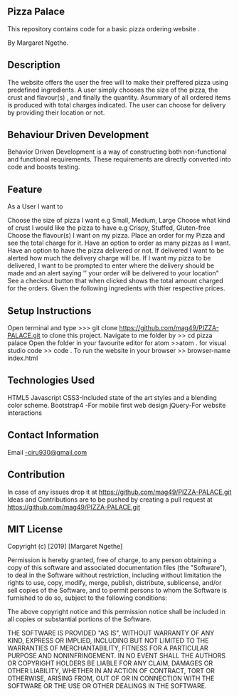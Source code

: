 
## Pizza Palace

This repository contains code for a basic pizza ordering website .

By Margaret Ngethe.

## Description
The website offers the user the free will to make their preffered pizza using predefined ingredients. A user simply chooses the size of the pizza, the crust and flavour(s) , and finally the quantity. Asummary of all ordered items is produced with total charges indicated. The user can choose for delivery by providing their location or not.

## Behaviour Driven Development
Behavior Driven Development is a way of constructing both non-functional and functional requirements. These requirements are directly converted into code and boosts testing.

## Feature
As a User I want to

Choose the size of pizza I want e.g Small, Medium, Large
Choose what kind of crust I would like the pizza to have e.g Crispy, Stuffed, Gluten-free
Choose the flavour(s) I want on my pizza.
Place an order for my Pizza and see the total charge for it.
Have an option to order as many pizzas as I want.
Have an option to have the pizza delivered or not. If delivered I want to be alerted how much the delivery charge will be.
If I want my pizza to be delivered, I want to be prompted to enter where the delivery should be made and an alert saying '' your order will be delivered to your location"
See a checkout button that when clicked shows the total amount charged for the orders.
Given the following ingredients with thier respective prices.



## Setup Instructions

Open terminal and type >>> git clone https://github.com/mag49/PIZZA-PALACE.git  to clone this project. 
Navigate to me folder by >> cd pizza palace
Open the folder in your favourite editor for atom >>atom . for visual studio code >> code .
To run the website in your browser >> browser-name index.html

## Technologies Used

HTML5
Javascript
CSS3-Included state of the art styles and a blending color scheme. 
Bootstrap4 -For mobile first web design
jQuery-For website interactions

## Contact Information
Email -ciru930@gmail.com

## Contribution
In case of any issues drop it at https://github.com/mag49/PIZZA-PALACE.git
Ideas and Contributions are to be pushed by creating a pull request at https://github.com/mag49/PIZZA-PALACE.git


## MIT License
Copyright (c) [2019] [Margaret Ngethe]

Permission is hereby granted, free of charge, to any person obtaining a copy
of this software and associated documentation files (the "Software"), to deal
in the Software without restriction, including without limitation the rights
to use, copy, modify, merge, publish, distribute, sublicense, and/or sell
copies of the Software, and to permit persons to whom the Software is
furnished to do so, subject to the following conditions:

The above copyright notice and this permission notice shall be included in all
copies or substantial portions of the Software.

THE SOFTWARE IS PROVIDED "AS IS", WITHOUT WARRANTY OF ANY KIND, EXPRESS OR
IMPLIED, INCLUDING BUT NOT LIMITED TO THE WARRANTIES OF MERCHANTABILITY,
FITNESS FOR A PARTICULAR PURPOSE AND NONINFRINGEMENT. IN NO EVENT SHALL THE
AUTHORS OR COPYRIGHT HOLDERS BE LIABLE FOR ANY CLAIM, DAMAGES OR OTHER
LIABILITY, WHETHER IN AN ACTION OF CONTRACT, TORT OR OTHERWISE, ARISING FROM,
OUT OF OR IN CONNECTION WITH THE SOFTWARE OR THE USE OR OTHER DEALINGS IN THE
SOFTWARE.